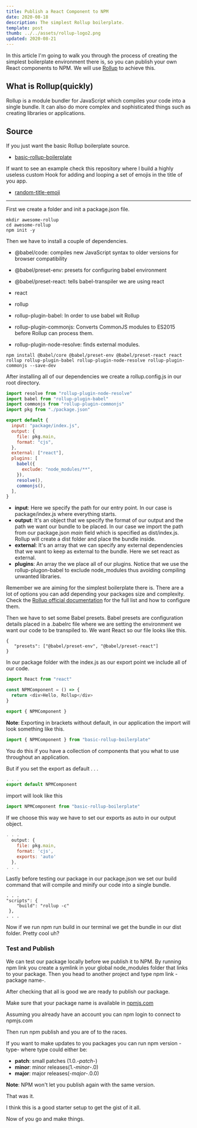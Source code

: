 ```yaml
---
title: Publish a React Component to NPM
date: 2020-08-18
description: The simplest Rollup boilerplate.
template: post
thumb: ../../assets/rollup-logo2.png
updated: 2020-08-21
---
```


In this article I'm going to walk you through the process of creating the simplest boilerplate environment there is, so you can publish your own React components to NPM. We will use [Rollup](https://rollupjs.org/guide/en/) to achieve this.

## What is Rollup(quickly)

Rollup is a module bundler for JavaScript which compiles your code into a single bundle. It can also do more complex and sophisticated things such as creating libraries or applications.

## Source

If you just want the basic Rollup boilerplate source.

- [basic-rollup-boilerplate](https://github.com/raptisj/basic-rollup-boilerplate)

If want to see an example check this repository where I build a highly useless custom Hook for adding and looping a set of emojis in the title of you app.

- [random-title-emoji](https://github.com/raptisj/random-title-emoji)

<hr />

First we create a folder and init a <span class="highlight-in-text">package.json</span> file.

```
mkdir awesome-rollup
cd awesome-rollup
npm init -y
```

Then we have to install a couple of dependencies.

- <span class="highlight-in-text">@babel/code</span>: compiles new JavaScript syntax to older versions for browser compatibility

- <span class="highlight-in-text">@babel/preset-env</span>: presets for configuring babel environment

- <span class="highlight-in-text">@babel/preset-react</span>: tells babel-transpiler we are using react

- <span class="highlight-in-text">react</span>

- <span class="highlight-in-text">rollup</span>

- <span class="highlight-in-text">rollup-plugin-babel</span>: In order to use babel wit Rollup

- <span class="highlight-in-text">rollup-plugin-commonjs</span>: Converts CommonJS modules to ES2015 before Rollup can process them.

- <span class="highlight-in-text">rollup-plugin-node-resolve</span>: finds external modules.

```
npm install @babel/core @babel/preset-env @babel/preset-react react rollup rollup-plugin-babel rollup-plugin-node-resolve rollup-plugin-commonjs --save-dev
```

After installing all of our dependencies we create a <span class="highlight-in-text">rollup.config.js</span> in our root directory.

```javascript
import resolve from "rollup-plugin-node-resolve"
import babel from "rollup-plugin-babel"
import commonjs from "rollup-plugin-commonjs"
import pkg from "./package.json"

export default {
  input: "package/index.js",
  output: {
    file: pkg.main,
    format: "cjs",
  },
  external: ["react"],
  plugins: [
    babel({
      exclude: "node_modules/**",
    }),
    resolve(),
    commonjs(),
  ],
}
```

- **input**: Here we specify the path for our entry point. In our case is <span class="highlight-in-text">package/index.js</span> where everything starts.
- **output**: It's an object that we specify the format of our output and the path we want our bundle to be placed. In our case we import the path from our <span class="highlight-in-text">package.json</span> _main_ field which is specified as <span class="highlight-in-text">dist/index.js</span>. Rollup will create a <span class="highlight-in-text">dist</span> folder and place the bundle inside.
- **external**: It's an array that we can specify any external dependencies that we want to keep as external to the bundle. Here we set <span class="highlight-in-text">react</span> as external.
- **plugins**: An array the we place all of our plugins. Notice that we use the <span class="highlight-in-text">rollup-plugon-babel</span> to exclude <span class="highlight-in-text">node_modules</span> thus avoiding compiling unwanted libraries.

Remember we are aiming for the simplest boilerplate there is. There are a lot of options you can add depending your packages size and complexity. Check the [Rollup official documentation](https://rollupjs.org/guide/en/#configuration-files) for the full list and how to configure them.

Then we have to set some Babel presets. Babel presets are configuration details placed in a <span class="highlight-in-text">.babelrc</span> file where we are setting the environment we want our code to be transpiled to. We want React so our file looks like this.

```
{
   "presets": ["@babel/preset-env", "@babel/preset-react"]
}
```

In our <span class="highlight-in-text">package</span> folder with the <span class="highlight-in-text">index.js</span> as our export point we include all of our code.

```javascript
import React from "react"

const NPMComponent = () => {
  return <div>Hello, Rollup</div>
}

export { NPMComponent }
```

**Note**: Exporting in brackets without default, in our application the import will look something like this.

```javascript
import { NPMComponent } from "basic-rollup-boilerplate"
```

You do this if you have a collection of components that you what to use throughout an application.

But if you set the export as default . . .

```javascript
. . .
export default NPMComponent
```

import will look like this

```javascript
import NPMComponent from "basic-rollup-boilerplate"
```

If we choose this way we have to set our exports as <span class="highlight-in-text">auto</span> in our output object.

```javascript
. . .
  output: {
    file: pkg.main,
    format: 'cjs',
    exports: 'auto'
  },
. . .
```

Lastly before testing our package in our <span class="highlight-in-text">package.json</span> we set our build command that will compile and minify our code into a single bundle.

```
. . .
"scripts": {
    "build": "rollup -c"
 },
. . .
```

Now if we run <span class="highlight-in-text">npm run build</span> in our terminal we get the bundle in our <span class="highlight-in-text">dist</span> folder.
Pretty cool uh?

### Test and Publish

We can test our package locally before we publish it to NPM.
By running <span class="highlight-in-text">npm link</span> you create a symlink in your global node_modules folder that links to your package. Then you head to another project and type <span class="highlight-in-text">npm link -package name-</span>.

After checking that all is good we are ready to publish our package.

Make sure that your package name is available in [npmjs.com](http://npmjs.com)

Assuming you already have an account you can <span class="highlight-in-text">npm login</span> to connect to <span class="highlight-in-text">npmjs.com</span>

Then run <span class="highlight-in-text">npm publish</span> and you are of to the races.

If you want to make updates to you packages you can run <span class="highlight-in-text">npm version -type-</span> where type could either be:

- **patch**: small patches (1.0.-_patch_-)
- **minor**: minor releases(1.-_minor_-.0)
- **major**: major releases(-_major_-.0.0)

**Note**: NPM won't let you publish again with the same version.

That was it.

I think this is a good starter setup to get the gist of it all.

Now of you go and make things.
